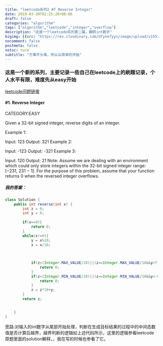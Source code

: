 ```yaml
---
title: "leetcode系列2 #7 Reverse Integer"
date: 2019-03-30T02:25:20+08:00
draft: false
categories: "algorithm"
tags: ["algorithm","leetcode","integer","overflow"]
description: "这是一个leetcode系列第二篇，翻转int数字"
bigimg: [{src: "https://res.cloudinary.com/dfynefyys/image/upload/v1553708995/personal%20website/leetcode/1-two-sum.png", desc: "Nanjing China|Mar 28,2019"}]
nocomment: false
postmeta: false
notoc: ture
subtitle: "万事开头难，所以从简单的开始"
---
```



### 这是一个新的系列，主要记录一些自己在leetcode上的刷题记录，个人水平有限，难度先从easy开始

[leetcode问题链接](https://leetcode.com/problems/reverse-integer/ "leetcode问题链接")
#### \#1. Reverse Integer
CATEGORY:EASY

Given a 32-bit signed integer, reverse digits of an integer.

Example 1:

Input: 123
Output: 321
Example 2:

Input: -123
Output: -321
Example 3:

Input: 120
Output: 21
Note:
Assume we are dealing with an environment which could only store integers within the 32-bit signed integer range: [−231,  231 − 1]. For the purpose of this problem, assume that your function returns 0 when the reversed integer overflows.

##### 我的答案：
```java
class Solution {
    public int reverse(int x) {
        int z = 0;
        int y = 0;
       
        if(x==0){
            return 0;
        }
        while(x!=0){
            y = x%10;
            x = x/10;
            
            
            
            if(z>(Integer.MAX_VALUE/10)||(z==Integer.MAX_VALUE/10&&y>7)){//正数情况下的越界判断
                return 0;
            }
            if(z<(Integer.MIN_VALUE/10)||(z==Integer.MIN_VALUE/10&&y<-8)){//负数情况下的越界判断
                return 0;
            }
            z = z*10+y;
        }
        return z;

        
    }
}
```
思路:对输入的int数字从尾部开始处理，判断在生成目标结果的过程中的中间态数值是否计算后越界，越界判断的逻辑如上述代码所示，这里的逻辑参看leetcode原题里面的solution解释，，我在写的时候也参看了它。


